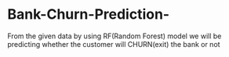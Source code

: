 # Bank-Churn-Prediction-
From the given data by using RF(Random Forest) model we will be predicting whether the customer will CHURN(exit) the bank or not 
